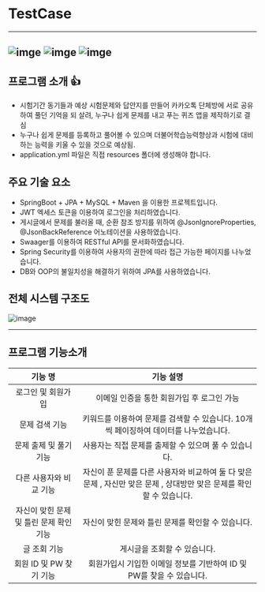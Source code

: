 # TestCase

------

## ![imge](https://img.shields.io/badge/ProjectType-TeamProject-green) ![imge](https://img.shields.io/badge/Language-Java-yellow) ![imge](https://img.shields.io/badge/TOOL-STS-green)

## 프로그램 소개 :thumbsup:

- 시험기간 동기들과 예상 시험문제와 답안지를 만들어 카카오톡 단체방에 서로 공유하여 풀던 기억을 되
  살려, 누구나 쉽게 문제를 내고 푸는 퀴즈 앱을 제작하기로 결심
- 누구나 쉽게 문제를 등록하고 풀어볼 수 있으며 더불어학습능력향상과 시험에 대비하는 능력을 키울
  수 있을 것으로 예상됨.
- application.yml 파일은 직접 resources 폴더에 생성해야 합니다.

## 주요 기술 요소

- SpringBoot + JPA + MySQL + Maven 을 이용한 프로젝트입니다.
- JWT 엑세스 토큰을 이용하여 로그인을 처리하였습니다.
- 게시글에서 문제를 불러올 때, 순환 참조 방지를 위하여 @JsonIgnoreProperties, @JsonBackReference 어노테이션을 사용하였습니다.
- Swaager를 이용하여 RESTful API를 문서화하였습니다.
- Spring Security를 이용하여 사용자의 권한에 따라 접근 가능한 페이지를 나누었습니다.
- DB와 OOP의 불일치성을 해결하기 위하여 JPA를 사용하였습니다.

## 전체 시스템 구조도

![image](https://user-images.githubusercontent.com/50865982/99224982-a2343500-282a-11eb-9eb2-69dfadd54366.png)




------

## 프로그램 기능소개

|                 기능 명                 |                          기능 설명                           |
| :-------------------------------------: | :----------------------------------------------------------: |
|           로그인 및 회원가입            |                   이메일 인증을 통한 회원가입 후 로그인 가능                    |
|             문제 검색 기능              | 키워드를 이용하여 문제를 검색할 수 있습니다. 10개씩 페이징하여 데이터를 나누었습니다. |
|         문제 출제 및 풀기 기능          |    사용자는 직접 문제를 출제할 수 있으며 풀 수 있습니다.     |
|         다른 사용자와 비교 기능         | 자신이 푼 문제를 다른 사용자와 비교하여 둘 다 맞은 문제 , 자신만 맞은 문제 , 상대방만 맞은 문제를 확인할 수 있습니다. |
| 자신이 맞힌 문제 및 틀린 문제 확인 기능 |      자신이 맞힌 문제와 틀린 문제를 확인할 수 있습니다.      |
|              글 조회 기능               |                 게시글을 조회할 수 있습니다.                 |
|         회원 ID 및 PW 찾기 기능         | 회원가입시 기입한 이메일 정보를 기반하여 ID 및 PW를 찾을 수 있습니다. |

